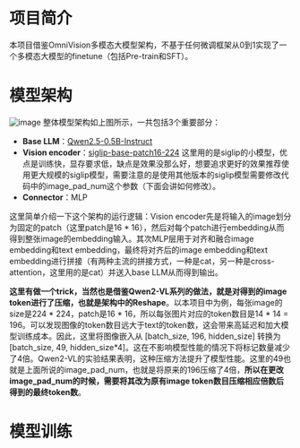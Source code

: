 # 项目简介
本项目借鉴OmniVision多模态大模型架构，不基于任何微调框架从0到1实现了一个多模态大模型的finetune（包括Pre-train和SFT）。

# 模型架构
![image](https://github.com/user-attachments/assets/2d9e0ca3-1049-4cf2-8e6d-51bd44488041)
整体模型架构如上图所示，一共包括3个重要部分：
* **Base LLM**：[Qwen2.5-0.5B-Instruct](https://huggingface.co/Qwen/Qwen2.5-0.5B-Instruct/tree/main)
* **Vision encoder**：[siglip-base-patch16-224](https://huggingface.co/google/siglip-base-patch16-224/tree/main) 这里用的是siglip的小模型，优点是训练快，显存要求低，缺点是效果没那么好，想要追求更好的效果推荐使用更大规模的siglip模型，需要注意的是使用其他版本的siglip模型需要修改代码中的image_pad_num这个参数（下面会讲如何修改）。
* **Connector**：MLP

这里简单介绍一下这个架构的运行逻辑：Vision encoder先是将输入的image划分为固定的patch（这里patch是16 * 16），然后对每个patch进行embedding从而得到整张image的embedding输入。其次MLP层用于对齐和融合image embedding和text embedding，最终将对齐后的image embedding和text embedding进行拼接（有两种主流的拼接方式，一种是cat，另一种是cross-attention，这里用的是cat）并送入base LLM从而得到输出。

**这里有做一个trick，当然也是借鉴Qwen2-VL系列的做法，就是对得到的image token进行了压缩，也就是架构中的Reshape**。以本项目中为例，每张image的size是224 * 224，patch是16 * 16，所以每张图片对应的token数目是14 * 14 = 196。可以发现图像的token数目远大于text的token数，这会带来高延迟和加大模型训练成本。因此，这里将图像嵌入从 [batch_size, 196, hidden_​​size] 转换为 [batch_size, 49, hidden_​​size*4]。这在不影响模型性能的情况下将标记数量减少了4倍。Qwen2-VL的实验结果表明，这种压缩方法提升了模型性能。这里的49也就是上面所说的image_pad_num，也就是将原来的196压缩了4倍，**所以在更改image_pad_num的时候，需要将其改为原有image token数目压缩相应倍数后得到的最终token数**。

# 模型训练

